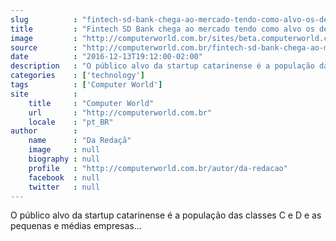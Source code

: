 ```yaml
---
slug          : "fintech-sd-bank-chega-ao-mercado-tendo-como-alvo-os-desbancarizados"
title         : "Fintech SD Bank chega ao mercado tendo como alvo os desbancarizados"
image         : "http://computerworld.com.br/sites/beta.computerworld.com.br/files/news_articles/fintech_2.jpg"
source        : "http://computerworld.com.br/fintech-sd-bank-chega-ao-mercado-tendo-como-alvo-os-desbancarizados"
date          : "2016-12-13T19:12:00-02:00"
description   : "O público alvo da startup catarinense é a população das classes C e D e as pequenas e médias empresas..."
categories    : ['technology']
tags          : ['Computer World']
site          :
    title     : "Computer World"
    url       : "http://computerworld.com.br"
    locale    : "pt_BR"
author        :
    name      : "Da Redaçã"
    image     : null
    biography : null
    profile   : "http://computerworld.com.br/autor/da-redacao"
    facebook  : null
    twitter   : null
---
```


O público alvo da startup catarinense é a população das classes C e D e as pequenas e médias empresas...
